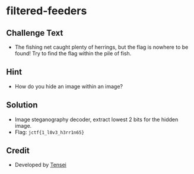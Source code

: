 # filtered-feeders

## Challenge Text
* The fishing net caught plenty of herrings, but the flag is nowhere to be found! Try to find the flag within the pile of fish.

## Hint
* How do you hide an image within an image?

## Solution
* Image steganography decoder, extract lowest 2 bits for the hidden image.  
* Flag: `jctf{1_l0v3_h3rr1n65}`

## Credit
* Developed by [Tensei](https://github.com/SemiCicada)
